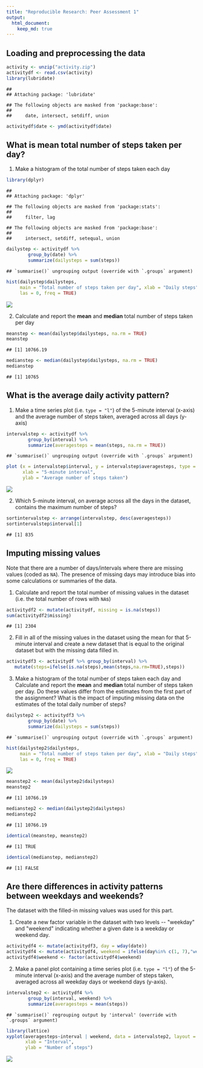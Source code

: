 ```yaml
---
title: "Reproducible Research: Peer Assessment 1"
output: 
  html_document:
    keep_md: true
---
```



## Loading and preprocessing the data


```r
activity <- unzip("activity.zip")
activitydf <- read.csv(activity)
library(lubridate)
```

```
## 
## Attaching package: 'lubridate'
```

```
## The following objects are masked from 'package:base':
## 
##     date, intersect, setdiff, union
```

```r
activitydf$date <- ymd(activitydf$date)
```

## What is mean total number of steps taken per day?

1. Make a histogram of the total number of steps taken each day


```r
library(dplyr)
```

```
## 
## Attaching package: 'dplyr'
```

```
## The following objects are masked from 'package:stats':
## 
##     filter, lag
```

```
## The following objects are masked from 'package:base':
## 
##     intersect, setdiff, setequal, union
```

```r
dailystep <- activitydf %>%
        group_by(date) %>%
        summarize(dailysteps = sum(steps))
```

```
## `summarise()` ungrouping output (override with `.groups` argument)
```

```r
hist(dailystep$dailysteps, 
     main = "Total number of steps taken per day", xlab = "Daily steps",
     las = 0, freq = TRUE)
```

![](PA1_template_files/figure-html/unnamed-chunk-2-1.png)<!-- -->

2. Calculate and report the **mean** and **median** total number of steps taken per day


```r
meanstep <- mean(dailystep$dailysteps, na.rm = TRUE)
meanstep
```

```
## [1] 10766.19
```

```r
medianstep <- median(dailystep$dailysteps, na.rm = TRUE)
medianstep
```

```
## [1] 10765
```

## What is the average daily activity pattern?

1. Make a time series plot (i.e. `type = "l"`) of the 5-minute interval (x-axis) and the average number of steps taken, averaged across all days (y-axis)


```r
intervalstep <- activitydf %>%
        group_by(interval) %>%
        summarize(averagesteps = mean(steps, na.rm = TRUE))
```

```
## `summarise()` ungrouping output (override with `.groups` argument)
```

```r
plot (x = intervalstep$interval, y = intervalstep$averagesteps, type = "l", 
      xlab = "5-minute interval",
      ylab = "Average number of steps taken")
```

![](PA1_template_files/figure-html/unnamed-chunk-4-1.png)<!-- -->

2. Which 5-minute interval, on average across all the days in the dataset, contains the maximum number of steps?


```r
sortintervalstep <- arrange(intervalstep, desc(averagesteps))
sortintervalstep$interval[1]
```

```
## [1] 835
```

## Imputing missing values

Note that there are a number of days/intervals where there are missing
values (coded as `NA`). The presence of missing days may introduce
bias into some calculations or summaries of the data.

1. Calculate and report the total number of missing values in the dataset (i.e. the total number of rows with `NA`s)


```r
activitydf2 <- mutate(activitydf, missing = is.na(steps))
sum(activitydf2$missing)
```

```
## [1] 2304
```

2. Fill in all of the missing values in the dataset using the mean for that 5-minute interval
   and create a new dataset that is equal to the original dataset but with the missing data    filled in.
   

```r
activitydf3 <- activitydf %>% group_by(interval) %>%
   mutate(steps=ifelse(is.na(steps),mean(steps,na.rm=TRUE),steps))
```
   
3. Make a histogram of the total number of steps taken each day and Calculate and report the **mean** and **median** total number of steps taken per day. Do these values differ from the estimates from the first part of the assignment? What is the impact of imputing missing data on the estimates of the total daily number of steps?


```r
dailystep2 <- activitydf3 %>%
        group_by(date) %>%
        summarize(dailysteps = sum(steps))
```

```
## `summarise()` ungrouping output (override with `.groups` argument)
```

```r
hist(dailystep2$dailysteps, 
     main = "Total number of steps taken per day", xlab = "Daily steps",
     las = 0, freq = TRUE)
```

![](PA1_template_files/figure-html/unnamed-chunk-8-1.png)<!-- -->

```r
meanstep2 <- mean(dailystep2$dailysteps)
meanstep2
```

```
## [1] 10766.19
```

```r
medianstep2 <- median(dailystep2$dailysteps)
medianstep2
```

```
## [1] 10766.19
```

```r
identical(meanstep, meanstep2)
```

```
## [1] TRUE
```

```r
identical(medianstep, medianstep2)
```

```
## [1] FALSE
```

## Are there differences in activity patterns between weekdays and weekends?

The dataset with the filled-in missing values was used for this part.

1. Create a new factor variable in the dataset with two levels -- "weekday" and "weekend" indicating whether a given date is a weekday or weekend day.


```r
activitydf4 <- mutate(activitydf3, day = wday(date))
activitydf4 <- mutate(activitydf4, weekend = ifelse(day%in% c(1, 7),"weekend","weekday"))
activitydf4$weekend <- factor(activitydf4$weekend)
```

2. Make a panel plot containing a time series plot (i.e. `type = "l"`) of the 5-minute interval (x-axis) and the average number of steps taken, averaged across all weekday days or weekend days (y-axis). 


```r
intervalstep2 <- activitydf4 %>%
        group_by(interval, weekend) %>%
        summarize(averagesteps = mean(steps))
```

```
## `summarise()` regrouping output by 'interval' (override with `.groups` argument)
```

```r
library(lattice)
xyplot(averagesteps~interval | weekend, data = intervalstep2, layout = c(1, 2), type = "l",
       xlab = "Interval",
       ylab = "Number of steps")
```

![](PA1_template_files/figure-html/unnamed-chunk-10-1.png)<!-- -->
